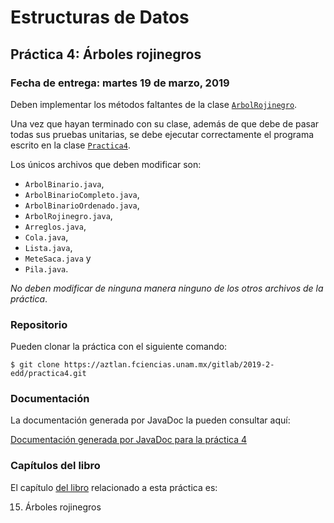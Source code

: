 Estructuras de Datos
====================

Práctica 4: Árboles rojinegros
------------------------------

### Fecha de entrega: martes 19 de marzo, 2019

Deben implementar los métodos faltantes de la clase
[`ArbolRojinegro`](https://aztlan.fciencias.unam.mx/gitlab/2019-2-edd/practica4/blob/master/src/main/java/mx/unam/ciencias/edd/ArbolRojinegro.java).

Una vez que hayan terminado con su clase, además de que debe de pasar todas sus
pruebas unitarias, se debe ejecutar correctamente el programa escrito en la
clase
[`Practica4`](https://aztlan.fciencias.unam.mx/gitlab/2019-2-edd/practica4/blob/master/src/main/java/mx/unam/ciencias/edd/Practica4.java).

Los únicos archivos que deben modificar son:

* `ArbolBinario.java`,
* `ArbolBinarioCompleto.java`,
* `ArbolBinarioOrdenado.java`,
* `ArbolRojinegro.java`,
* `Arreglos.java`,
* `Cola.java`,
* `Lista.java`,
* `MeteSaca.java` y
* `Pila.java`.

*No deben modificar de ninguna manera ninguno de los otros archivos de la
práctica*.

### Repositorio

Pueden clonar la práctica con el siguiente comando:

```shell
$ git clone https://aztlan.fciencias.unam.mx/gitlab/2019-2-edd/practica4.git
```

### Documentación

La documentación generada por JavaDoc la pueden consultar aquí:

[Documentación generada por JavaDoc para la práctica 4](https://aztlan.fciencias.unam.mx/~canek/2019-2-edd/practica4/apidocs/index.html)

### Capítulos del libro

El capítulo
[del libro](https://tienda.fciencias.unam.mx/es/home/437-estructuras-de-datos-con-java-moderno-9786073009157.html)
relacionado a esta práctica es:

15. Árboles rojinegros
